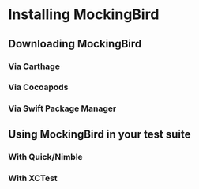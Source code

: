 # Installing MockingBird

## Downloading MockingBird

### Via Carthage

### Via Cocoapods

### Via Swift Package Manager

## Using MockingBird in your test suite

### With Quick/Nimble

### With XCTest
